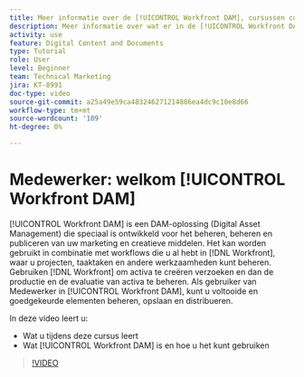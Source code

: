 ```yaml
---
title: Meer informatie over de [!UICONTROL Workfront DAM], cursussen contribuant
description: Meer informatie over wat er in de [!UICONTROL Workfront DAM], de cursus Medewerker.
activity: use
feature: Digital Content and Documents
type: Tutorial
role: User
level: Beginner
team: Technical Marketing
jira: KT-8991
doc-type: video
source-git-commit: a25a49e59ca483246271214886ea4dc9c10e8d66
workflow-type: tm+mt
source-wordcount: '109'
ht-degree: 0%

---
```


# Medewerker: welkom [!UICONTROL Workfront DAM]

[!UICONTROL Workfront DAM] is een DAM-oplossing (Digital Asset Management) die speciaal is ontwikkeld voor het beheren, beheren en publiceren van uw marketing en creatieve middelen. Het kan worden gebruikt in combinatie met workflows die u al hebt in [!DNL Workfront], waar u projecten, taaktaken en andere werkzaamheden kunt beheren. Gebruiken [!DNL Workfront] om activa te creëren verzoeken en dan de productie en de evaluatie van activa te beheren. Als gebruiker van Medewerker in [!UICONTROL Workfront DAM], kunt u voltooide en goedgekeurde elementen beheren, opslaan en distribueren.

In deze video leert u:

* Wat u tijdens deze cursus leert
* Wat [!UICONTROL Workfront DAM] is en hoe u het kunt gebruiken

>[!VIDEO](https://video.tv.adobe.com/v/335251/?quality=12&learn=on)
